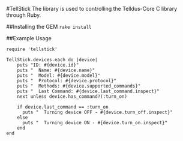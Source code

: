 #TellStick
The library is used to controlling the Telldus-Core C library through Ruby.  

##Installing the GEM
`rake install`

##Example Usage

	require 'tellstick'

	TellStick.devices.each do |device|
		puts "ID: #{device.id}"
		puts "  Name: #{device.name}"
		puts "  Model: #{device.model}"
		puts "  Protocol: #{device.protocol}"
		puts "  Methods: #{device.supported_commands}"
		puts "  Last Command: #{device.last_command.inspect}"
		next unless device.has_command?(:turn_on)

		if device.last_command == :turn_on 
		  puts "  Turning device OFF - #{device.turn_off.inspect}"
		else
		  puts "  Turning device ON - #{device.turn_on.inspect}"
		end
	end
